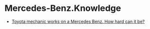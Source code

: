 # Mercedes-Benz.Knowledge
- [Toyota mechanic works on a Mercedes Benz. How hard can it be?](https://youtu.be/CDBIzwjOTpQ)
